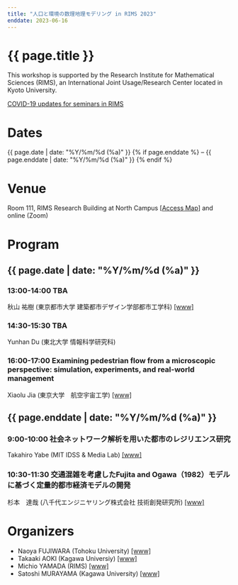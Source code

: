 ```yaml
---
title: "人口と環境の数理地理モデリング in RIMS 2023"
enddate: 2023-06-16
---
```


# {{ page.title }}


This workshop is supported by the Research Institute for Mathematical Sciences (RIMS), an International Joint Usage/Research Center located in Kyoto University.

[COVID-19 updates for seminars in RIMS](https://www.kurims.kyoto-u.ac.jp/kyoten/ja/covid-19.html)


# Dates
{{ page.date | date: "%Y/%m/%d (%a)" }} {% if page.enddate %} &ndash; {{ page.enddate | date: "%Y/%m/%d (%a)"  }} {% endif %}

# Venue
Room 111, RIMS Research Building at North Campus [[Access Map](https://www.kurims.kyoto-u.ac.jp/kyoten/en/access.html)]
and online (Zoom) 

# Program
## {{ page.date | date: "%Y/%m/%d (%a)" }}

### 13:00-14:00 TBA
秋山 祐樹 (東京都市大学 建築都市デザイン学部都市工学科) [[www]](https://akiyama-lab.jp/yuki/)

### 14:30-15:30 TBA
Yunhan Du (東北大学 情報科学研究科) 

### 16:00-17:00 Examining pedestrian flow from a microscopic perspective: simulation, experiments, and real-world management
Xiaolu Jia (東京大学　航空宇宙工学) [[www]](http://park.itc.u-tokyo.ac.jp/tknishi/)

## {{ page.enddate | date: "%Y/%m/%d (%a)" }}
### 9:00-10:00 社会ネットワーク解析を用いた都市のレジリエンス研究
Takahiro Yabe (MIT IDSS & Media Lab) [[www]](https://www.takayabe.net/)

### 10:30-11:30 交通混雑を考慮したFujita and Ogawa（1982）モデルに基づく定量的都市経済モデルの開発
杉本　達哉 (八千代エンジニヤリング株式会社 技術創発研究所) [[www]](https://www.yachiyo-eng.co.jp/riips/)


# Organizers
- Naoya FUJIWARA (Tohoku University) [[www]](https://www.is.tohoku.ac.jp/jp/laboratory/list_dept/c10.html)
- Takaaki AOKI (Kagawa Universiy) [[www]](http://www.ed.kagawa-u.ac.jp/~aoki/)
- Michio YAMADA (RIMS) [[www]](http://www.kurims.kyoto-u.ac.jp/en/list/YAMADA,%20Michio.html)
- Satoshi MURAYAMA (Kagawa University) [[www]](http://researchmap.jp/read0188434/?lang=en)


<!-- 
# Group Photos
![groupphoto]({{ site.baseurl }}/assets/groupphoto-2022.jpg) 
-->